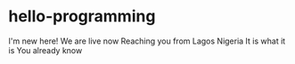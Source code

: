 # hello-programming
I'm new here!
We are live now
Reaching you from Lagos Nigeria
It is what it is
You already know
